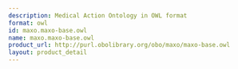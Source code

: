 ```yaml
---
description: Medical Action Ontology in OWL format
format: owl
id: maxo.maxo-base.owl
name: maxo.maxo-base.owl
product_url: http://purl.obolibrary.org/obo/maxo/maxo-base.owl
layout: product_detail
---
```

